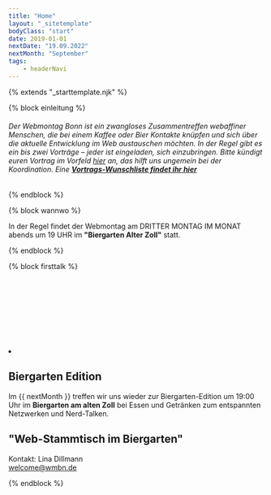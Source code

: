 ```yaml
---
title: "Home"
layout: "_sitetemplate"
bodyClass: "start"
date: 2019-01-01
nextDate: "19.09.2022"
nextMonth: "September"
tags:
    - headerNavi
---
```


{% extends "_starttemplate.njk" %}


{% block einleitung %} 

 ###### Der Webmontag Bonn ist ein zwangloses Zusammentreffen webaffiner Menschen, die bei einem Kaffee oder Bier Kontakte kn&uuml;pfen und sich &uuml;ber die aktuelle Entwicklung im Web austauschen m&ouml;chten. In der Regel gibt es ein bis zwei Vortr&auml;ge &ndash; jeder ist eingeladen, sich einzubringen. Bitte k&uuml;ndigt euren Vortrag im Vorfeld [hier](mailto:welcome@wmbn.de) an, das hilft uns ungemein bei der Koordination. Eine **[Vortrags-Wunschliste findet ihr hier](/vortrags-wunschliste/)**  

{% endblock %}


{% block wannwo %} 

In der Regel findet der Webmontag am DRITTER MONTAG IM MONAT abends um 19 UHR im **"Biergarten Alter Zoll"** statt.

{% endblock %}


{% block firsttalk %}

<li><svg class="largeIcon"> <use xlink:href="#icon-talk"> &nbsp; </use> </svg>

## Biergarten Edition
Im {{ nextMonth }} treffen wir uns wieder zur Biergarten-Edition um 19:00 Uhr im **Biergarten am alten Zoll** bei Essen und Getränken zum entspannten Netzwerken und Nerd-Talken.
## "Web-Stammtisch im Biergarten"
Kontakt: Lina Dillmann  
[welcome@wmbn.de](mailto:welcome@wmbn.de)

</li>

{% endblock %}

